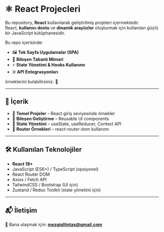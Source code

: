 # ⚛️ React Projecleri

Bu repository, **React** kullanılarak geliştirilmiş projeleri içermektedir.  
React, **kullanıcı dostu** ve **dinamik arayüzler** oluşturmak için kullanılan güçlü bir JavaScript kütüphanesidir.  

Bu repo içerisinde:  
- 🖼️ **Tek Sayfa Uygulamalar (SPA)**  
- 🧩 **Bileşen Tabanlı Mimari**  
- ⚡ **State Yönetimi & Hooks Kullanımı**  
- 🌐 **API Entegrasyonları**  

örneklerini bulabilirsiniz. 🎯  

---

## 📂 İçerik
- 🔹 **Temel Projeler** – React giriş seviyesinde örnekler  
- 🔹 **Bileşen Geliştirme** – Reusable UI components  
- 🔹 **State Yönetimi** – useState, useReducer, Context API  
- 🔹 **Router Örnekleri** – react-router-dom kullanımı  

---

## 🛠 Kullanılan Teknolojiler
- **React 18+**  
- JavaScript (ES6+) / TypeScript (opsiyonel)  
- React Router DOM  
- Axios / Fetch API  
- TailwindCSS / Bootstrap (UI için)  
- Zustand / Redux Toolkit (state yönetimi için)  

---

## 📬 İletişim
💌 Bana ulaşmak için: **mezgialtintas@gmail.com**

